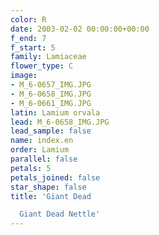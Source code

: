 ```yaml
---
color: R
date: 2003-02-02 00:00:00+00:00
f_end: 7
f_start: 5
family: Lamiaceae
flower_type: C
image:
- M_6-0657_IMG.JPG
- M_6-0658_IMG.JPG
- M_6-0661_IMG.JPG
latin: Lamium orvala
lead: M_6-0658_IMG.JPG
lead_sample: false
name: index.en
order: Lamium
parallel: false
petals: 5
petals_joined: false
star_shape: false
title: 'Giant Dead

  Giant Dead Nettle'
---
```

